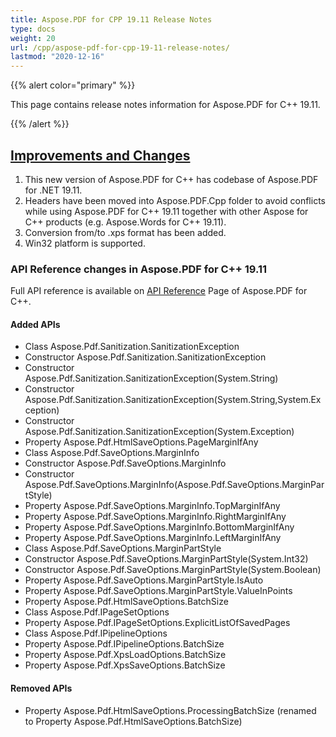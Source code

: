 ```yaml
---
title: Aspose.PDF for CPP 19.11 Release Notes
type: docs
weight: 20
url: /cpp/aspose-pdf-for-cpp-19-11-release-notes/
lastmod: "2020-12-16"
---
```


{{% alert color="primary" %}}

This page contains release notes information for Aspose.PDF for C++ 19.11.

{{% /alert %}}
## <ins>**Improvements and Changes**
1. This new version of Aspose.PDF for C++ has codebase of Aspose.PDF for .NET 19.11.
1. Headers have been moved into Aspose.PDF.Cpp folder to avoid conflicts while using Aspose.PDF for C++ 19.11 together with other Aspose for C++ products (e.g. Aspose.Words for C++ 19.11).
1. Conversion from/to .xps format has been added.
1. Win32 platform is supported.
### **API Reference changes in Aspose.PDF for C++ 19.11**
Full API reference is available on [API Reference](https://apireference.aspose.com/cpp/pdf/) Page of Aspose.PDF for C++.
#### **Added APIs**
- Class Aspose.Pdf.Sanitization.SanitizationException
- Constructor Aspose.Pdf.Sanitization.SanitizationException
- Constructor Aspose.Pdf.Sanitization.SanitizationException(System.String)
- Constructor Aspose.Pdf.Sanitization.SanitizationException(System.String,System.Exception)
- Constructor Aspose.Pdf.Sanitization.SanitizationException(System.Exception)
- Property Aspose.Pdf.HtmlSaveOptions.PageMarginIfAny
- Class Aspose.Pdf.SaveOptions.MarginInfo
- Constructor Aspose.Pdf.SaveOptions.MarginInfo
- Constructor Aspose.Pdf.SaveOptions.MarginInfo(Aspose.Pdf.SaveOptions.MarginPartStyle)
- Property Aspose.Pdf.SaveOptions.MarginInfo.TopMarginIfAny
- Property Aspose.Pdf.SaveOptions.MarginInfo.RightMarginIfAny
- Property Aspose.Pdf.SaveOptions.MarginInfo.BottomMarginIfAny
- Property Aspose.Pdf.SaveOptions.MarginInfo.LeftMarginIfAny
- Class Aspose.Pdf.SaveOptions.MarginPartStyle
- Constructor Aspose.Pdf.SaveOptions.MarginPartStyle(System.Int32)
- Constructor Aspose.Pdf.SaveOptions.MarginPartStyle(System.Boolean)
- Property Aspose.Pdf.SaveOptions.MarginPartStyle.IsAuto
- Property Aspose.Pdf.SaveOptions.MarginPartStyle.ValueInPoints
- Property Aspose.Pdf.HtmlSaveOptions.BatchSize
- Class Aspose.Pdf.IPageSetOptions
- Property Aspose.Pdf.IPageSetOptions.ExplicitListOfSavedPages
- Class Aspose.Pdf.IPipelineOptions
- Property Aspose.Pdf.IPipelineOptions.BatchSize
- Property Aspose.Pdf.XpsLoadOptions.BatchSize
- Property Aspose.Pdf.XpsSaveOptions.BatchSize
#### **Removed APIs**
- Property Aspose.Pdf.HtmlSaveOptions.ProcessingBatchSize (renamed to Property Aspose.Pdf.HtmlSaveOptions.BatchSize)

